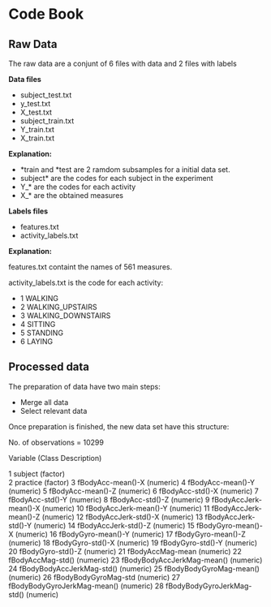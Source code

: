 Code Book
=========


## Raw Data

The raw data are a conjunt of 6 files with data and 2 files with labels

**Data files**

* subject_test.txt
* y_test.txt
* X_test.txt
* subject_train.txt
* Y_train.txt
* X_train.txt

**Explanation:**
* *train and *test are 2 ramdom subsamples for a initial data set.
* subject* are the codes for each subject in the experiment
* Y_* are the codes for each activity
* X_* are the obtained measures

**Labels files**

* features.txt
* activity_labels.txt

**Explanation:**

features.txt containt the names of 561 measures.

activity_labels.txt is the code for each activity:
* 1 WALKING
* 2 WALKING_UPSTAIRS
* 3 WALKING_DOWNSTAIRS
* 4 SITTING
* 5 STANDING
* 6 LAYING


## Processed data

The preparation of data have two main steps:

* Merge all data
* Select relevant data

Once preparation is finished, the new data set have this structure:

No. of observations =  10299 

   Variable (Class Description)
   
1  subject (factor)     
2  practice (factor)
3  fBodyAcc-mean()-X  (numeric)
4  fBodyAcc-mean()-Y  (numeric)
5  fBodyAcc-mean()-Z  (numeric)
6  fBodyAcc-std()-X  (numeric)
7  fBodyAcc-std()-Y  (numeric)
8  fBodyAcc-std()-Z  (numeric)
9  fBodyAccJerk-mean()-X (numeric)
10 fBodyAccJerk-mean()-Y  (numeric)
11 fBodyAccJerk-mean()-Z  (numeric)
12 fBodyAccJerk-std()-X  (numeric)
13 fBodyAccJerk-std()-Y  (numeric)
14 fBodyAccJerk-std()-Z  (numeric)
15 fBodyGyro-mean()-X  (numeric)
16 fBodyGyro-mean()-Y  (numeric)
17 fBodyGyro-mean()-Z  (numeric)
18 fBodyGyro-std()-X  (numeric)
19 fBodyGyro-std()-Y  (numeric)
20 fBodyGyro-std()-Z  (numeric)
21 fBodyAccMag-mean  (numeric)
22 fBodyAccMag-std()  (numeric)
23 fBodyBodyAccJerkMag-mean()  (numeric)
24 fBodyBodyAccJerkMag-std()  (numeric)
25 fBodyBodyGyroMag-mean()  (numeric)
26 fBodyBodyGyroMag-std (numeric)
27 fBodyBodyGyroJerkMag-mean()  (numeric)
28 fBodyBodyGyroJerkMag-std()  (numeric)


